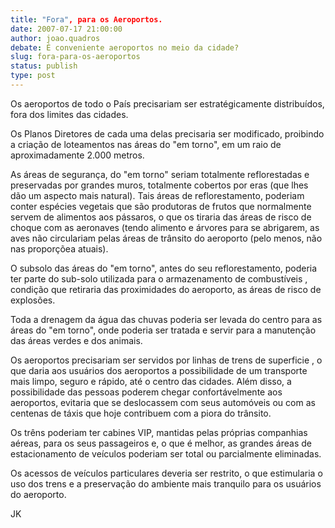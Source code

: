 ```yaml
---
title: "Fora", para os Aeroportos.
date: 2007-07-17 21:00:00
author: joao.quadros
debate: É conveniente aeroportos no meio da cidade?
slug: fora-para-os-aeroportos
status: publish 
type: post
---
```


Os aeroportos de todo o País precisariam ser estratégicamente distribuídos, fora dos limites das cidades.   

Os Planos Diretores de cada uma delas precisaria ser modificado, proibindo a criação de loteamentos nas áreas do "em torno", em um raio de aproximadamente 2.000 metros.   

As áreas de segurança, do "em torno" seriam totalmente reflorestadas e preservadas por grandes muros, totalmente cobertos por eras (que lhes dão um aspecto mais natural). Tais áreas de reflorestamento, poderiam conter espécies vegetais que são produtoras de frutos que normalmente servem de alimentos aos pássaros, o que os tiraria das áreas de risco de choque com as aeronaves (tendo alimento e árvores para se abrigarem, as aves não circulariam pelas áreas de trânsito do aeroporto (pelo menos, não nas proporçõea atuais).  

O subsolo das áreas do "em torno", antes do seu reflorestamento, poderia ter parte do sub-solo utilizada para o armazenamento de combustíveis , condição que retiraria das proximidades do aeroporto, as áreas de risco de explosões.  

Toda a drenagem da água das chuvas poderia ser levada do centro para as áreas do "em torno", onde poderia ser tratada e servir para a manutenção das áreas verdes e dos animais.   

Os aeroportos precisariam ser servidos por linhas de trens de superficie , o que daria aos usuários dos aeroportos a possibilidade de um transporte mais limpo, seguro e rápido, até o centro das cidades. Além disso, a possibilidade das pessoas poderem chegar confortávelmente aos aeroportos, evitaria que se deslocassem com seus automóveis ou com as centenas de táxis que hoje contribuem com a piora do trânsito.  

Os trêns poderiam ter cabines VIP, mantidas pelas próprias companhias aéreas, para os seus passageiros e, o que é melhor, as grandes áreas de estacionamento de veículos poderiam ser total ou parcialmente eliminadas.  

Os acessos de veículos particulares deveria ser restrito, o que estimularia o uso dos trens e a preservação do ambiente mais tranquilo para os usuários do aeroporto.  

JK
